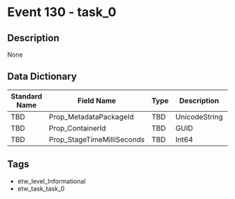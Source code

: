 # Event 130 - task_0

## Description
None

## Data Dictionary
|Standard Name|Field Name|Type|Description|Sample Value|
|---|---|---|---|---|
|TBD|Prop_MetadataPackageId|TBD|UnicodeString|None|None|
|TBD|Prop_ContainerId|TBD|GUID|None|None|
|TBD|Prop_StageTimeMilliSeconds|TBD|Int64|None|None|

## Tags
* etw_level_Informational
* etw_task_task_0